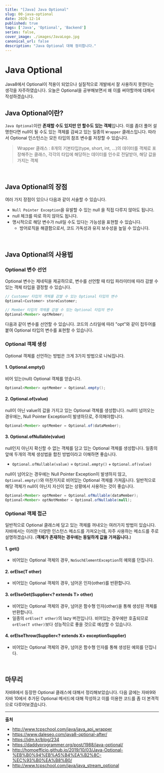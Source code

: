 ```yaml
---
title: "[Java] Java Optional"
slug: 00-java-optional
date: 2020-12-14
published: true
tags: ['Java', 'Optional', 'Backend']
series: false,
cover_image: ./images/JavaLogo.jpg
canonical_url: false
description: "Java Optional 대해 정리합니다."
---
```


# Java Optional

Java8에서 Optional이 적용이 되었으나 실질적으로 개발에서 잘 사용하지 못한다는 생각을 자주하였습니다. 오늘은 Optional을 공부해보면서 왜 이를 써야할까에 대해서 작성하겠습니다.

## Java Optional이란?

`Java Optional`이란 **존재할 수도 있지만 안 할수도 있는 객체**입니다. 이를 좀더 풀어 설명한다면 null이 될 수도 있는 객체를 감싸고 있는 일종의 `Wrapper` 클래스입니다. 따라서 Optional 인스턴스는 모든 타입의 참조 변수를 저장할 수 있습니다.

> Wrapper 클래스 : 8개의 기본타입(type, short, int, ...)의 데이터를 객체로 포장해주는 클래스, 각각의 타입에 해당하는 데이터를 인수로 전달받아, 해당 값을 가지는 객체 

<br/>

## Java Optional의 장점

여러 가지 장점이 있으나 다음과 같이 서술할 수 있습니다.
- `Null Pointer Exception`을 유발할 수 있는 null 을 직접 다루지 않아도 됩니다.
- null 체크를 따로 하지 않아도 됩니다.
- 명시적으로 해당 변수가 null일 수도 있다는 가능성을 표현할 수 있습니다.
  - 방어로직을 해결함으로서, 코드 가독성과 유지 보수성을 높일 수 있습니다.


<br/>

## Java Optional의 사용법

### Optional 변수 선언

Optional 변수는 제네릭을 제공하므로, 변수를 선언할 때 타입 파라미터에 따라 감쌀 수 있는 객체 타입을 결정할 수 있습니다.

```java
// Customer 타입의 객체를 감쌀 수 있는 Optional 타입의 변수
Optional<Customer> storeCustomer;   

// Member 타입의 객체를 감쌀 수 있는 Optional 타입의 변수
Optional<Member> optMebmer;

```

다음과 같이 변수를 선언할 수 있습니다. 코드의 스타일에 따라 "opt"와 같이 접두어를 붙여 Optional 타입의 변수를 표현할 수 있습니다.

### Optional 객체 생성

Optional 객체를 선언하는 방법은 크게 3가지 방법으로 나눠집니다.

#### 1. Optional.empty()

비어 있는(null) Optional 객체를 얻습니다.

```java
Optional<Member> optMember = Optional.empty();
```

#### 2. Optional.of(value)

null이 아닌 value의 값을 가지고 있는 Optional 객체를 생성합니다. null이 넘어오는 경우에는, Null Pointer Exception이 발생하므로, 주의해야합니다.

```java
Optional<Member> optMember = Optional.of(dataMember);
```

#### 3. Optional.ofNullable(value)

null인지 아닌지 확신할 수 없는 객체를 담고 있는 Optional 객체를 생성합니다. 일종의 앞에 두개의 객체 생성법을 합친 방법이라고 이해하면 좋습니다.
- `Optional.ofNullable(value)` = `Optinal.empty()` + `Optional.of(value)`

null이 넘어오는 경우에는 Null Pointer Exception이 발생하지 않고, `Optional.empty()`와 마찬가지로 비어있는 Optional 객체를 가져옵니다. 일반적으로 해당 객체가 null이 아닌지 자신이 없는 상황에서 사용하는 것이 좋습니다.

```java
Optional<Member> optMember = Optional.ofNullable(dataMember);
Optional<Member> optNotMember = Optional.ofNullable(null);
```


### Optional 객체 접근

일반적으로 Optional 클래스에 담고 있는 객체를 꺼내오는 여러가지 방법이 있습니다. 자바에서는 이러한 다양한 인스턴스 메소드를 가져오는데, 자주 사용하는 메소드를 주로 설명하겠습니다. (**객체가 존재하는 경우에는 동일하게 값을 가져옵니다.**)

#### 1. get()

- 비어있는 Optional 객체의 경우, `NoSuchElementException`의 예외를 던집니다.

#### 2. orElse(T other)

- 비어있는 Optional 객체의 경우, 넘어온 인자(other)를 반환합니다.

#### 3. orElseGet(Supplier<? extends T> other)

- 비어있는 Optional 객체의 경우, 넘어온 함수형 인자(other)을 통해 생성된 객체를 반환합니다.
- 일종의 `orElse(T other)`의 lazy 버전입니다. 비어있는 경우에만 호출되므로 `orElse(T other)`보다 성능적으로 좋을 것으로 예상할 수 있습니다.

#### 4. orElseThrow(Supplier<? extends X> exceptionSupplier)

- 비어있는 Optional 객체의 경우, 넘어온 함수형 인자를 통해 생성된 예외를 던집니다.

<br/>

## 마무리

자바8에서 등장한 Optional 클래스에 대해서 정리해보았습니다. 다음 글에는 자바9와 자바 10에서 추가된 Optional 메서드에 대해 작성하고 이를 이용한 코드를 좀 더 본격적으로 다루어보겠습니다.

---
**출처**
- http://www.tcpschool.com/java/java_api_wrapper
- https://www.daleseo.com/java8-optional-after/
- https://jdm.kr/blog/234
- https://daddyprogrammer.org/post/1988/java-optional/
- http://homoefficio.github.io/2019/10/03/Java-Optional-%EB%B0%94%EB%A5%B4%EA%B2%8C-%EC%93%B0%EA%B8%B0/
- http://www.tcpschool.com/java/java_stream_optional
